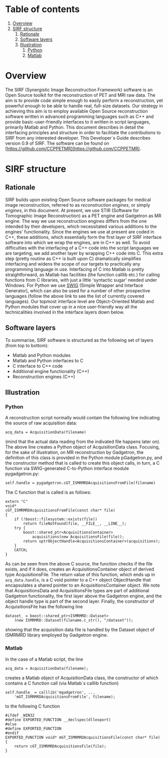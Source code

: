 # Table of contents

1. [Overview](#Overview)
2. [SIRF structure](#SIRF_structure)
    1. [Rationale](#Rationale)
    2. [Software layers](#Software_layers)
    3. [Illustration](#Illustration)
        1. [Python](#Illustration_Python)
        2. [Matlab](#Illustration_Matlab)

# Overview <a name="Overview"></a>

The SIRF (Synergistic Image Reconstruction Framework) software is an Open Source toolkit for the reconstruction of PET and MRI raw data. The aim is to provide code simple enough to easily perform a reconstruction, yet powerful enough to be able to handle real, full-size datasets. Our strategy in achieving this aim is to employ available Open Source reconstruction software written in advanced programming languages such as C++ and provide basic-user-friendly interfaces to it written in script languages, primarily Matlab and Python. This document describes in detail the interfacing principles and structure in order to facilitate the contributions to SIRF from any interested developer.
This Developer`s Guide describes version 0.9 of SIRF. The software can be found on [https://github.com/CCPPETMR](https://github.com/CCPPETMR).

# SIRF structure <a name="SIRF_structure"></a>

## Rationale <a name="Rationale"></a>

SIRF builds upon existing Open Source software packages for medical image reconstruction, referred to as *reconstruction engines*, or simply *engines*, in this document. At present, we use STIR (Software for Tomographic Image Reconstruction) as a PET engine and Gadgetron as MR engine.
The way we use reconstruction engines differs from the one intended by their developers, which necessitated various additions to the engines' functionality. Since the engines we use at present are coded in C\+\+, these additions, which essentially form the first layer of SIRF interface software into which we wrap the engines, are in C\+\+ as well.
To avoid difficulties with the interfacing of a C\+\+ code into the script languages we are targeting, we add another layer by wrapping C\+\+ code into C. This extra step (pretty routine as C\+\+ is built upon C) dramatically simplifies interfacing and widens the scope of our targets to practically any programming language in use.
Interfacing of C into Matlab is pretty straightforward, as Matlab has facilities (the function calllib etc.) for calling functions from C libraries, with just a little 'syntactic sugar' needed under Windows. For Python we use [SWIG](http://www.swig.org) (Simple Wrapper and Interface Generator), which can also be used for a number of other prospective languages (follow the above link to see the list of currently covered languages).
Our topmost interface level are Object-Oriented Matlab and Python modules that cover up in a nice user-friendly way all the technicalities involved in the interface layers down below.

## Software layers <a name="Software_layers"></a>

To summarise, SIRF software is structured as the following set of layers (from top to bottom):
- Matlab and Python modules
- Matlab and Python interfaces to C
- C interface to C\+\+ code
- Additional engine functionality (C\+\+)
- Reconstruction engines (C\+\+)

## Illustration <a name="Illustration"></a>

### Python <a name="Illustration_Python"></a>

A reconstruction script normally would contain the following line indicating the source of raw acquisition data:

    acq_data = AcquisitionData(filename)

(mind that the actual data reading from the indivated file happens later on). The above line creates a Python object of AcquisitionData class. Focusing, for the sake of illustration, on MR reconstruction by Gadgetron, the definition of this class is provided in the Python module pGadgetron.py, and the constructor method that is called to create this object calls, in turn, a C function via SWIG-generated C-to-Python interface module pygadgetron.py:

    self.handle = pygadgetron.cGT_ISMRMRDAcquisitionsFromFile(filename)

The C function that is called is as follows:

    extern "C"
    void*
    cGT_ISMRMRDAcquisitionsFromFile(const char* file)
    {
        if (!boost::filesystem::exists(file))
            return fileNotFound(file, __FILE__, __LINE__);
        try {
            boost::shared_ptr<AcquisitionsContainer> 
                acquisitions(new AcquisitionsFile(file));
            return sptrObjectHandle<AcquisitionsContainer>(acquisitions);
        }
        CATCH;
    }

As can be seen from the above C source, the function checks if the file exists, and if it does, creates an AcquisitionsContainer object of derived type AcquisitionsFile. The return value of this function, which ends up in `acq_data.handle`, is a C void pointer to a C++ object ObjectHandle that encapsulates a shared pointer to an AcquisitionsContainer object. We note that AcquisitionsData and AcquisitionsFile types are part of additional Gadgetron functionality, the first layer above the Gadgetron engine, and the object handle type is part of the second layer. Finally, the constructor of AcquisitionsFile has the following line

    dataset_ = boost::shared_ptr<ISMRMRD::Dataset>
        (new ISMRMRD::Dataset(filename.c_str(), "/dataset"));

showing that the acquisition data file is handled by the Dataset object of ISMRMRD library employed by Gadgetron engine.

### Matlab <a name="Illustration_Matlab"></a>

In the case of a Matlab script, the line

    acq_data = AcquisitionData(filename);

creates a Matlab object of AcquisitionData class, the constructor of which contains a C function call (via Matlab`s calllib function)

    self.handle_ = calllib('mgadgetron', ...
        'mGT_ISMRMRDAcquisitionsFromFile', filename);

to the following C function

    #ifdef _WIN32
    #define EXPORTED_FUNCTION __declspec(dllexport)
    #else
    #define EXPORTED_FUNCTION
    #endif
    EXPORTED_FUNCTION void* mGT_ISMRMRDAcquisitionsFile(const char* file) {
        return cGT_ISMRMRDAcquisitionsFile(file);
    }


